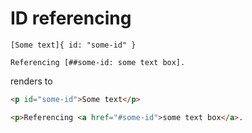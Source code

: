 # ID referencing

```
[Some text]{ id: "some-id" }

Referencing [##some-id: some text box].
```

renders to

```html
<p id="some-id">Some text</p>

<p>Referencing <a href="#some-id">some text box</a>.
```
